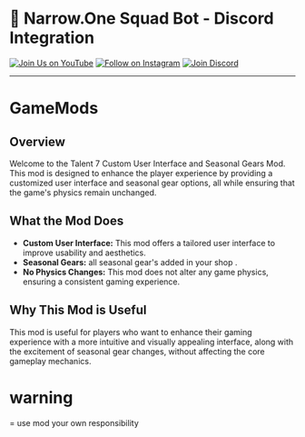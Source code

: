 # 🎯 Narrow.One Squad Bot - Discord Integration

[![Join Us on YouTube](https://img.shields.io/badge/YouTube-Subscribe-red?style=for-the-badge&logo=youtube)](https://www.youtube.com/@Talent-7)
[![Follow on Instagram](https://img.shields.io/badge/Instagram-Follow-orange?style=for-the-badge&logo=instagram)](https://www.instagram.com/t7members/)
[![Join Discord](https://img.shields.io/badge/Discord-Join-blue?style=for-the-badge&logo=discord)](https://discord.gg/nMCGpZAE)

---

# GameMods
## Overview
Welcome to the Talent 7 Custom User Interface and Seasonal Gears Mod. This mod is designed to enhance the player experience by providing a customized user interface and seasonal gear options, all while ensuring that the game's physics remain unchanged.

## What the Mod Does
- **Custom User Interface:** This mod offers a tailored user interface to improve usability and aesthetics.
- **Seasonal Gears:** all  seasonal gear's added in your shop .
- **No Physics Changes:** This mod does not alter any game physics, ensuring a consistent gaming experience.

## Why This Mod is Useful
This mod is useful for players who want to enhance their gaming experience with a more intuitive and visually appealing interface, along with the excitement of seasonal gear changes, without affecting the core gameplay mechanics.

# warning
= use mod your own responsibility
